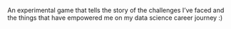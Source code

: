 An experimental game that tells the story of the challenges I’ve faced and the things that have empowered me on my data science career journey :)
